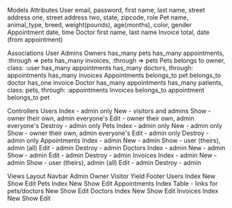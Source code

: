 Models
  Attributes
    User
      email, password, first name, last name, street address one, street address two, state, zipcode, role
    Pet
      name, animal_type, breed, weight(pounds), age(months), color, gender
    Appointment
      date, time
    Doctor
      first name, last name
    Invoice
      total, date (from appointment)

  Associations
    User
      Admins
      Owners
        has_many pets
        has_many appointments, :through => pets
        has_many invoices, :through => pets
    Pets
      belongs to owner, class: :user
      has_many appointments
      has_many doctors, through: appointments
      has_many invoices
    Appointments
      belongs_to pet
      belongs_to doctor
      has_one invoice
    Doctor
      has_many appointments
      has_many patients, class: pets, through: :appointments
    Invoices
      belongs_to appointment
      belongs_to pet

Controllers
  Users
    Index - admin only
    New - visitors and admins
    Show - owner their own, admin everyone's
    Edit - owner their own, admin everyone's
    Destroy - admin only
  Pets
    Index - admin only
    New - admin only
    Show - owner their own, admin everyone's
    Edit - admin only
    Destroy - admin only
  Appointments
    Index - admin
    New - admin
    Show - user (theirs), admin (all)
    Edit - admin
    Destroy - admin
  Doctors
    Index - admin
    New - admin
    Show - admin
    Edit - admin
    Destroy - admin
  Invoices
    Index - admin
    New - admin
    Show - user (theirs), admin (all)
    Edit - admin
    Destroy - admin

Views
  Layout
    Navbar
      Admin
      Owner
      Visitor
    Yield
    Footer
  Users
    Index
    New
    Show
    Edit
  Pets
    Index
    New
    Show
    Edit
  Appointments
    Index
      Table - links for pets/doctors
    New
    Show
    Edit
  Doctors
    Index
    New
    Show
    Edit
  Invoices
    Index
    New
    Show
    Edit